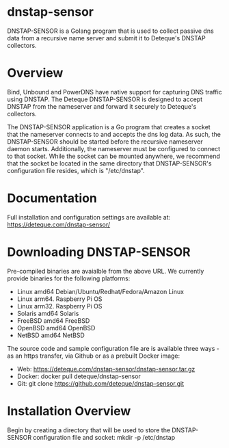 # dnstap-sensor
<p>DNSTAP-SENSOR is a Golang program that is used to collect passive dns data from a recursive name server and submit it to Deteque's DNSTAP collectors.</p>

# Overview
<p>Bind, Unbound and PowerDNS have native support for capturing DNS traffic using DNSTAP.  The Deteque DNSTAP-SENSOR is designed to accept DNSTAP from the nameserver and forward it securely to Deteque's collectors.</p>

<p>The DNSTAP-SENSOR application is a Go program that creates a socket that the nameserver connects to and accepts the dns log data.  As such, the DNSTAP-SENSOR should be started before the recursive nameserver daemon starts.  Additionally, the nameserver must be configured to connect to that socket.  While the socket can be mounted anywhere, we recommend that the socket be located in the same directory that DNSTAP-SENSOR's configuration file resides, which is "/etc/dnstap".</p>

# Documentation

Full installation and configuration settings are available at:<br>
https://deteque.com/dnstap-sensor/

# Downloading DNSTAP-SENSOR

Pre-compiled binaries are avaialble from the above URL.  We currently provide binaries for the following platforms:

- Linux amd64    Debian/Ubuntu/Redhat/Fedora/Amazon Linux
- Linux arm64.   Raspberry Pi OS
- Linux arm32.   Raspberry Pi OS
- Solaris amd64  Solaris
- FreeBSD amd64  FreeBSD
- OpenBSD amd64  OpenBSD
- NetBSD amd64   NetBSD

The source code and sample configuration file are is available three ways - as an https transfer, via Github or as a prebuilt Docker image:
- Web: https://deteque.com/dnstap-sensor/dnstap-sensor.tar.gz
- Docker: docker pull deteque/dnstap-sensor
- Git: git clone https://github.com/deteque/dnstap-sensor.git

# Installation Overview
Begin by creating a directory that will be used to store the DNSTAP-SENSOR configuration file and socket:
mkdir -p /etc/dnstap
